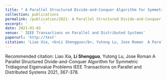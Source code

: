 ```yaml
---
title: " A Parallel Structured Divide-and-Conquer Algorithm for Symmetric Tridiagonal Eigenvalue Problems"
collection: publications
permalink: /publication/2021- A Parallel Structured Divide-and-Conquer Algorithm for Symmetric Tridiagonal Eigenvalue Problems
excerpt: '       '
date: 2021-01-01
venue: ' IEEE Transactions on Parallel and Distributed Systems'
paperurl: 'http://test'
citation: 'Liao Xia, <b>Li Shengguo</b>, Yutong Lu, Jose Roman  A Parallel Structured Divide-and-Conquer Algorithm for Symmetric Tridiagonal Eigenvalue Problems IEEE Transactions on Parallel and Distributed Systems 2021, 367-378. '
---
```



Recommended citation: Liao Xia, <b>Li Shengguo</b>, Yutong Lu, Jose Roman  A Parallel Structured Divide-and-Conquer Algorithm for Symmetric Tridiagonal Eigenvalue Problems IEEE Transactions on Parallel and Distributed Systems 2021, 367-378. 